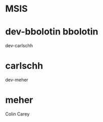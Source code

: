 # MSIS
dev-bbolotin
bbolotin
=======
dev-carlschh

carlschh
=======
dev-meher

meher 
=======
Colin Carey


